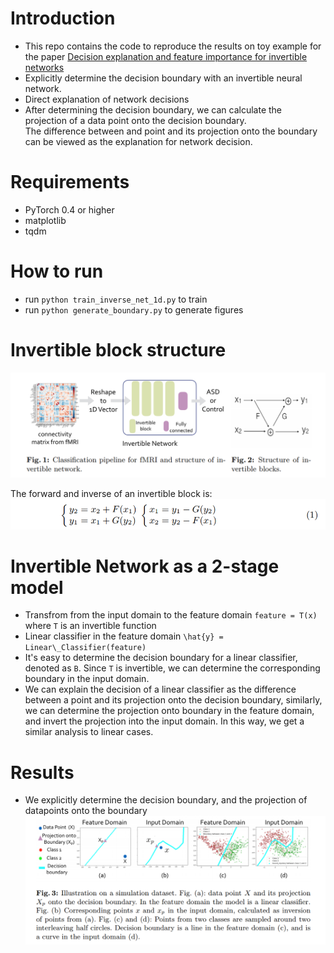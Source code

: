 # Introduction
* This repo contains the code to reproduce the results on toy example for the paper [Decision explanation and feature importance for invertible networks](https://arxiv.org/abs/1910.00406)
* Explicitly determine the decision boundary with an invertible neural network.
* Direct explanation of network decisions
* After determining the decision boundary, we can calculate the projection of a data point onto the decision boundary. <br/>
The difference between and point and its projection onto the boundary can be viewed as the explanation for network decision.

# Requirements
* PyTorch 0.4 or higher
* matplotlib
* tqdm

# How to run
* run ```python train_inverse_net_1d.py``` to train
* run ```python generate_boundary.py``` to generate figures

# Invertible block structure
![Invertible Network Structure](figures/inv_net_structure.png)<br/>

The forward and inverse of an invertible block is: <br/>
![Forward_inverse](figures/forward_inverse.png) <br/>

# Invertible Network as a 2-stage model
* Transfrom from the input domain to the feature domain ```feature = T(x)``` where ```T``` is an invertible function
* Linear classifier in the feature domain ```\hat{y} = Linear\_Classifier(feature)```
* It's easy to determine the decision boundary for a linear classifier, denoted as ```B```. Since ```T``` is invertible, we can determine the corresponding boundary in the input domain.
* We can explain the decision of a linear classifier as the difference between a point and its projection onto the decision boundary, similarly, we can determine the projection onto boundary in the feature domain, and invert the projection into the input domain.  In this way, we get a similar analysis to linear cases.

# Results 
* We explicitly determine the decision boundary, and the projection of datapoints onto the boundary <br/>
![results](figures/results.png)
